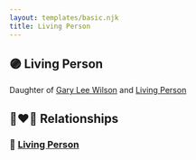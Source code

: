 ```yaml
---
layout: templates/basic.njk
title: Living Person
---
```

## 🟣 Living Person

Daughter of [Gary Lee Wilson](/people/8/83638300) and [Living Person](/people/5/5965529)

## 👩‍❤️‍👨 Relationships

### 🔵 [Living Person](/people/9/96432132)
